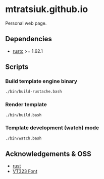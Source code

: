 # mtratsiuk.github.io

Personal web page.

## Dependencies

- [rustc](https://www.rust-lang.org/tools/install) >= 1.62.1

## Scripts

### Build template engine binary

```sh
./bin/build-rustache.bash
```

### Render template

```sh
./bin/build.bash
```

### Template development (watch) mode

```sh
./bin/watch.bash
```

## Acknowledgements & OSS

- [rust](https://www.rust-lang.org/)
- [VT323 Font](https://github.com/phoikoi/VT323)
